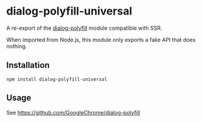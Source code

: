 # dialog-polyfill-universal

A re-export of the [dialog-polyfill](https://github.com/GoogleChrome/dialog-polyfill) module compatible with SSR.

When imported from Node.js, this module only exports a fake API that does nothing.

## Installation

```console
npm install dialog-polyfill-universal
```

## Usage

See https://github.com/GoogleChrome/dialog-polyfill
